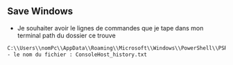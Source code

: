 ## Save Windows 
- Je souhaiter avoir le lignes de commandes que je tape dans mon terminal
path du dossier ce trouve 
```bash
C:\\Users\\nomPc\\AppData\\Roaming\\Microsoft\\Windows\\PowerShell\\PSReadline
- le nom du fichier : ConsoleHost_history.txt
```
